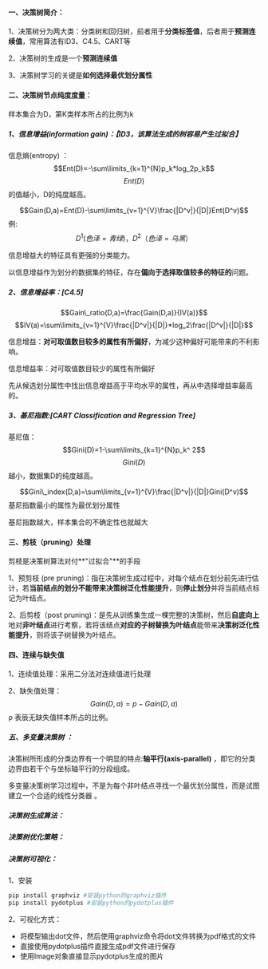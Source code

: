 #### 一、决策树简介：

1、决策树分为两大类：分类树和回归树，前者用于**分类标签值**，后者用于**预测连续值**，常用算法有ID3、C4.5、CART等

2、决策树的生成是一个**预测连续值**

3、决策树学习的关键是**如何选择最优划分属性**

#### 二、决策树节点纯度度量：

样本集合为D，第K类样本所占的比例为k

##### 1、信息增益(information gain)：【ID3，该算法生成的树容易产生过拟合】

信息熵(entropy) ：$$Ent(D)=-\sum\limits_{k=1}^{N}p_k*log_2p_k$$     $$Ent(D)$$的值越小，D的纯度越高。

$$Gain(D,a)=Ent(D)-\sum\limits_{v=1}^{V}\frac{|D^v|}{|D|}Ent(D^v)$$        例:$$D^1(色泽=青绿)，D^ 2（色泽=乌黑）$$

信息增益大的特征具有更强的分类能力。

以信息增益作为划分的数据集的特征，存在**偏向于选择取值较多的特征的**问题。

##### 2、信息增益率：[C4.5]

$$Gain\_ratio(D,a)=\frac{Gain(D,a)}{IV(a)}$$        $$IV(a)=\sum\limits_{v=1}^{V}\frac{|D^v|}{|D|}*log_2\frac{|D^v|}{|D|}$$

信息增益：**对可取值数目较多的属性有所偏好**，为减少这种偏好可能带来的不利影响。

信息增益率：对可取值数目较少的属性有所偏好 

先从候选划分属性中找出信息增益高于平均水平的属性，再从中选择增益率最高的。

##### 3、基尼指数:[CART Classification and Regression Tree]

基尼值：$$Gini(D)=1-\sum\limits_{k=1}^{N}p_k^ 2$$   $$Gini(D)$$越小，数据集D的纯度越高。

$$Gini\_index(D,a)=\sum\limits_{v=1}^{V}\frac{|D^v|}{|D|}Gini(D^v)$$    基尼指数最小的属性为最优划分属性

基尼指数越大，样本集合的不确定性也就越大

#### 三、剪枝（pruning）处理

剪枝是决策树算法对付**"过拟合"**的手段

1、预剪枝 (pre pruning)：指在决策树生成过程中，对每个结点在划分前先进行估计，若**当前结点的划分不能带来决策树泛化性能提升**，则**停止划分**并将当前结点标记为叶结点。

2、后剪枝（post pruning)：是先从训练集生成一棵完整的决策树，然后**自底向上**地对**非叶结点**进行考察，若将该结点**对应的子树替换为叶结点**能带来**决策树泛化性能提升**，则将该子树替换为叶结点。

#### 四、连续与缺失值

1、连续值处理：采用二分法对连续值进行处理

2、缺失值处理：$$Gain(D,a) = p-Gain(D,a)$$      ρ 表辰无缺失值样本所占的比例。

##### 五、多变量决策树 ：

决策树所形成的分类边界有一个明显的特点:**轴平行(axis-parallel)** ，即它的分类边界由若干个与坐标轴平行的分段组成。

多变量决策树学习过程中，不是为每个非叶结点寻找一个最优划分属性，而是试图建立一个合适的线性分类器 。

##### 决策树生成算法：

##### 决策树优化策略：

##### 决策树可视化：

1、安装

```python
pip install graphviz #安装python的graphviz插件
pip install pydotplus #安装python的pydotplus插件
```

2、可视化方式：

- 将模型输出dot文件，然后使用graphviz命令将dot文件转换为pdf格式的文件
- 直接使用pydotplus插件直接生成pdf文件进行保存
- 使用Image对象直接显示pydotplus生成的图片